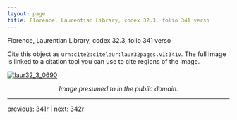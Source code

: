```yaml
---
layout: page
title: Florence, Laurentian Library, codex 32.3, folio 341 verso
---
```


Florence, Laurentian Library, codex 32.3, folio 341 verso

Cite this object as `urn:cite2:citelaur:laur32pages.v1:341v`.  The full image is linked to a citation tool you can use to cite regions of the image.

[![laur32_3_0690](http://www.homermultitext.org/iipsrv?IIIF=/project/homer/pyramidal/deepzoom/citelaur/laur32imgs/v1/laur32_3_0690.tif/full/800,/0/default.jpg)](http://www.homermultitext.org/ict2/?urn=urn:cite2:citelaur:laur32imgs.v1:laur32_3_0690) 

<p style="text-align: center; font-style: italic;">Image presumed to in the public domain.</p>

---

previous: [341r](../341r/) | next: [342r](../342r/)